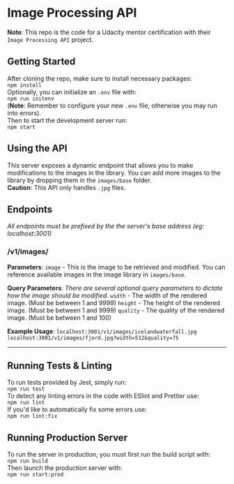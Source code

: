 # Image Processing API
**Note**: This repo is the code for a Udacity mentor certification with their `Image Processing API` project.

## Getting Started
After cloning the repo, make sure to install necessary packages:<br/>
`npm install`<br/>
Optionally, you can initialize an `.env` file with:<br/>
`npm run initenv`<br/>
(**Note**: Remember to configure your new `.env` file, otherwise you may run into errors).<br/>
Then to start the development server run:<br/>
`npm start`<br/>

## Using the API
This server exposes a dynamic endpoint that allows you to make modifications to the images in the library. You can add more images to the library by dropping them in the `images/base` folder.<br/>
**Caution**: This API only handles `.jpg` files.

## Endpoints
_All endpoints must be prefixed by the the server's base address (eg: localhost:3001)_

### /v1/images/<image>
**Parameters**:
`image` - This is the image to be retrieved and modified. You can reference available images in the image library in `images/base`.<br/>

**Query Parameters**:
_There are several optional query parameters to dictate how the image should be modified._
`width` - The width of the rendered image. (Must be between 1 and 9999)
`height` - The height of the rendered image. (Must be between 1 and 9999)
`quality` - The quality of the rendered image. (Must be between 1 and 100)

**Example Usage**:
`localhost:3001/v1/images/icelandwaterfall.jpg`
`localhost:3001/v1/images/fjord.jpg?width=512&quality=75`

---

## Running Tests & Linting
To run tests provided by Jest, simply run:<br/>
`npm run test`<br/>
To detect any linting errors in the code with ESlint and Prettier use:<br/>
`npm run lint`<br/>
If you'd like to automatically fix some errors use:<br/>
`npm run lint:fix`<br/>

## Running Production Server
To run the server in production, you must first run the build script with:<br/>
`npm run build`<br/>
Then launch the production server with:<br/>
`npm run start:prod`<br/>
